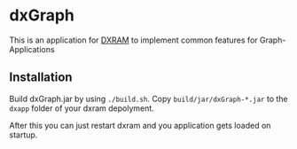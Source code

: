 # dxGraph

This is an application for [DXRAM](https://github.com/hhu-bsinfo/dxram) to implement common features for Graph-Applications

## Installation

Build dxGraph.jar by using `./build.sh`. Copy `build/jar/dxGraph-*.jar` to the `dxapp` folder of your dxram depolyment.

After this you can just restart dxram and you application gets loaded on startup.